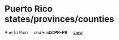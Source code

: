 # Puerto Rico states/provinces/counties
Puerto Rico&nbsp;&nbsp;&nbsp;&nbsp;&nbsp;code: **id3:PR-PR**&nbsp;&nbsp;&nbsp;&nbsp;&nbsp;[view](../export/geojson/medium/id3/pr/pr.geojson)&nbsp;&nbsp;&nbsp;&nbsp;&nbsp;

